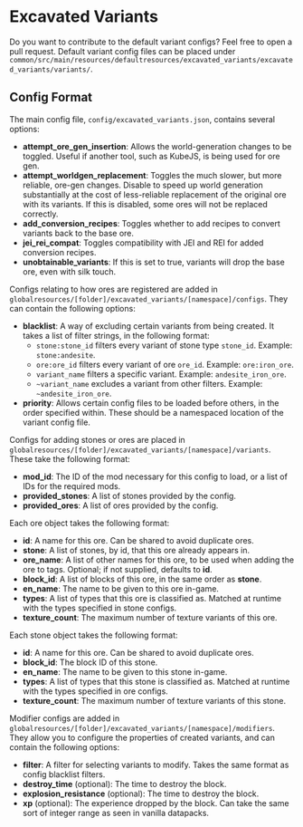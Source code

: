# Excavated Variants

Do you want to contribute to the default variant configs? Feel free to open a pull request. Default variant config files can be placed under `common/src/main/resources/defaultresources/excavated_variants/excavated_variants/variants/`.


## Config Format

The main config file, `config/excavated_variants.json`, contains several options:

* **attempt\_ore\_gen_insertion**: Allows the world-generation changes to be toggled. Useful if another tool, such as KubeJS, is being used for ore gen.
* **attempt\_worldgen\_replacement**: Toggles the much slower, but more reliable, ore-gen changes. Disable to speed up world generation substantially at the cost of less-reliable replacement of the original ore with its variants. If this is disabled, some ores will not be replaced correctly.
* **add\_conversion\_recipes**: Toggles whether to add recipes to convert variants back to the base ore.
* **jei\_rei\_compat**: Toggles compatibility with JEI and REI for added conversion recipes.
* **unobtainable\_variants**: If this is set to true, variants will drop the base ore, even with silk touch.

Configs relating to how ores are registered are added in `globalresources/[folder]/excavated_variants/[namespace]/configs`. They can contain the following options:

* **blacklist**: A way of excluding certain variants from being created. It takes a list of filter strings, in the following format:
    * `stone:stone_id` filters every variant of stone type `stone_id`. Example: `stone:andesite`.
    * `ore:ore_id` filters every variant of ore `ore_id`. Example: `ore:iron_ore`.
    * `variant_name` filters a specific variant. Example: `andesite_iron_ore`.
    * `~variant_name` excludes a variant from other filters. Example: `~andesite_iron_ore`.
* **priority**: Allows certain config files to be loaded before others, in the order specified within. These should be a namespaced location of the variant config file.

Configs for adding stones or ores are placed in `globalresources/[folder]/excavated_variants/[namespace]/variants`. These take the following format:

* **mod\_id**: The ID of the mod necessary for this config to load, or a list of IDs for the required mods.
* **provided_stones**: A list of stones provided by the config.
* **provided_ores**: A list of ores provided by the config.

Each ore object takes the following format:

* **id**: A name for this ore. Can be shared to avoid duplicate ores.
* **stone**: A list of stones, by id, that this ore already appears in.
* **ore\_name**: A list of other names for this ore, to be used when adding the ore to tags. Optional; if not supplied, defaults to **id**.
* **block\_id**: A list of blocks of this ore, in the same order as **stone**.
* **en\_name**: The name to be given to this ore in-game.
* **types**: A list of types that this ore is classified as. Matched at runtime with the types specified in stone configs.
* **texture\_count**: The maximum number of texture variants of this ore.

Each stone object takes the following format:

* **id**: A name for this ore. Can be shared to avoid duplicate ores.
* **block\_id**: The block ID of this stone.
* **en\_name**: The name to be given to this stone in-game.
* **types**: A list of types that this stone is classified as. Matched at runtime with the types specified in ore configs.
* **texture\_count**: The maximum number of texture variants of this stone.

Modifier configs are added in `globalresources/[folder]/excavated_variants/[namespace]/modifiers`. They allow you to configure the properties of created variants, and can contain the following options:

* **filter**: A filter for selecting variants to modify. Takes the same format as config blacklist filters.
* **destroy_time** (optional): The time to destroy the block.
* **explosion_resistance** (optional): The time to destroy the block.
* **xp** (optional): The experience dropped by the block. Can take the same sort of integer range as seen in vanilla datapacks.
